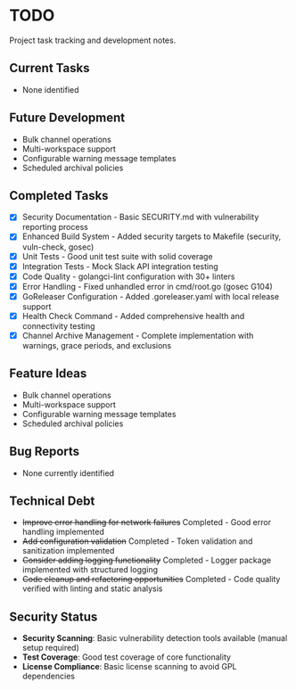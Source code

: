 # TODO

Project task tracking and development notes.

## Current Tasks
- None identified

## Future Development  
- Bulk channel operations
- Multi-workspace support
- Configurable warning message templates
- Scheduled archival policies

## Completed Tasks
- [x] Security Documentation - Basic SECURITY.md with vulnerability reporting process
- [x] Enhanced Build System - Added security targets to Makefile (security, vuln-check, gosec)
- [x] Unit Tests - Good unit test suite with solid coverage
- [x] Integration Tests - Mock Slack API integration testing
- [x] Code Quality - golangci-lint configuration with 30+ linters
- [x] Error Handling - Fixed unhandled error in cmd/root.go (gosec G104)
- [x] GoReleaser Configuration - Added .goreleaser.yaml with local release support
- [x] Health Check Command - Added comprehensive health and connectivity testing
- [x] Channel Archive Management - Complete implementation with warnings, grace periods, and exclusions

## Feature Ideas
- Bulk channel operations
- Multi-workspace support
- Configurable warning message templates
- Scheduled archival policies

## Bug Reports
- None currently identified

## Technical Debt
- ~~Improve error handling for network failures~~ Completed - Good error handling implemented
- ~~Add configuration validation~~ Completed - Token validation and sanitization implemented  
- ~~Consider adding logging functionality~~ Completed - Logger package implemented with structured logging
- ~~Code cleanup and refactoring opportunities~~ Completed - Code quality verified with linting and static analysis

## Security Status
- **Security Scanning**: Basic vulnerability detection tools available (manual setup required)
- **Test Coverage**: Good test coverage of core functionality
- **License Compliance**: Basic license scanning to avoid GPL dependencies
